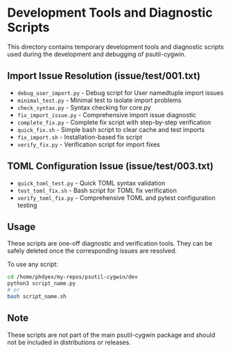 # Development Tools and Diagnostic Scripts

This directory contains temporary development tools and diagnostic scripts used during the development and debugging of psutil-cygwin.

## Import Issue Resolution (issue/test/001.txt)
- `debug_user_import.py` - Debug script for User namedtuple import issues
- `minimal_test.py` - Minimal test to isolate import problems  
- `check_syntax.py` - Syntax checking for core.py
- `fix_import_issue.py` - Comprehensive import issue diagnostic
- `complete_fix.py` - Complete fix script with step-by-step verification
- `quick_fix.sh` - Simple bash script to clear cache and test imports
- `fix_import.sh` - Installation-based fix script
- `verify_fix.py` - Verification script for import fixes

## TOML Configuration Issue (issue/test/003.txt)  
- `quick_toml_test.py` - Quick TOML syntax validation
- `test_toml_fix.sh` - Bash script for TOML fix verification
- `verify_toml_fix.py` - Comprehensive TOML and pytest configuration testing

## Usage

These scripts are one-off diagnostic and verification tools. They can be safely deleted once the corresponding issues are resolved.

To use any script:
```bash
cd /home/phdyex/my-repos/psutil-cygwin/dev
python3 script_name.py
# or
bash script_name.sh
```

## Note

These scripts are not part of the main psutil-cygwin package and should not be included in distributions or releases.
